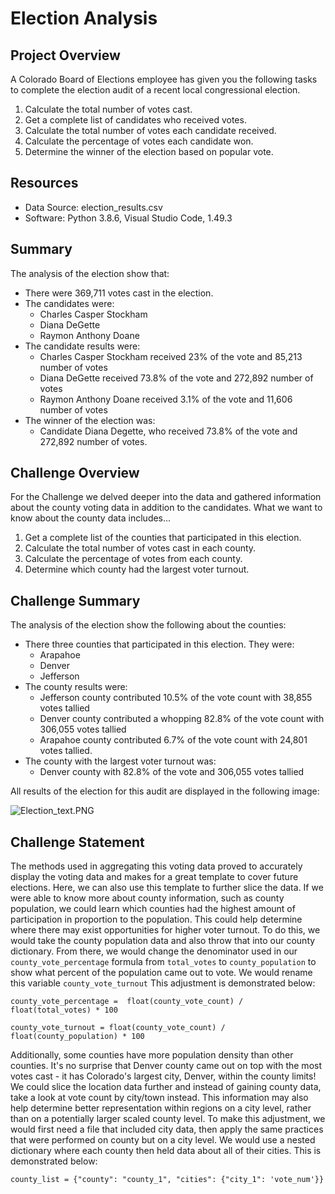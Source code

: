 # Election Analysis

## Project Overview
A Colorado Board of Elections employee has given you the following tasks to complete the election audit of a recent local congressional election.

1. Calculate the total number of votes cast.
2. Get a complete list of candidates who received votes.
3. Calculate the total number of votes each candidate received.
4. Calculate the percentage of votes each candidate won.
5. Determine the winner of the election based on popular vote.

## Resources
- Data Source: election_results.csv
- Software: Python 3.8.6, Visual Studio Code, 1.49.3

## Summary
The analysis of the election show that:
- There were 369,711 votes cast in the election.
- The candidates were:
    - Charles Casper Stockham
    - Diana DeGette
    - Raymon Anthony Doane
- The candidate results were:
    - Charles Casper Stockham received 23% of the vote and 85,213 number of votes
    - Diana DeGette received 73.8% of the vote and 272,892 number of votes
    - Raymon Anthony Doane received 3.1% of the vote and 11,606 number of votes
- The winner of the election was:
    - Candidate Diana Degette, who received 73.8% of the vote and 272,892 number of votes.
    
## Challenge Overview
For the Challenge we delved deeper into the data and gathered information about the county voting data in addition to the candidates. What we want to know about the county data includes...

1. Get a complete list of the counties that participated in this election. 
2. Calculate the total number of votes cast in each county.
3. Calculate the percentage of votes from each county.
4. Determine which county had the largest voter turnout. 

## Challenge Summary
The analysis of the election show the following about the counties:
- There three counties that participated in this election. They were:
    - Arapahoe
    - Denver
    - Jefferson
- The county results were:
    - Jefferson county contributed 10.5% of the vote count with 38,855 votes tallied
    - Denver county contributed a whopping 82.8% of the vote count with 306,055 votes tallied
    - Arapahoe county contributed 6.7% of the vote count with 24,801 votes tallied. 
- The county with the largest voter turnout was: 
    - Denver county with 82.8% of the vote and 306,055 votes tallied
    
All results of the election for this audit are displayed in the following image: 

![Election_text.PNG](Resources/Election.text.PNG)
    
## Challenge Statement
The methods used in aggregating this voting data proved to accurately display the voting data and makes for a great template to cover future elections. Here, we can also use this template to further slice the data. If we were able to know more about county information, such as county population, we could learn which counties had the highest amount of participation in proportion to the population. This could help determine where there may exist opportunities for higher voter turnout. To do this, we would take the county population data and also throw that into our county dictionary. From there, we would change the denominator used in our `county_vote_percentage` formula from `total_votes` to `county_population` to show what percent of the population came out to vote. We would rename this variable `county_vote_turnout` This adjustment is demonstrated below:

`county_vote_percentage =  float(county_vote_count) / float(total_votes) * 100`

`county_vote_turnout = float(county_vote_count) / float(county_population) * 100`

Additionally, some counties have more population density than other counties. It's no surprise that Denver county came out on top with the most votes cast - it has Colorado's largest city, Denver, within the county limits! We could slice the location data further and instead of gaining county data, take a look at vote count by city/town instead. This information may also help determine better representation within regions on a city level, rather than on a potentially larger scaled county level. To make this adjustment, we would first need a file that included city data, then apply the same practices that were performed on county but on a city level. We would use a nested dictionary where each county then held data about all of their cities. This is demonstrated below: 

`county_list = {"county": "county_1", "cities": {"city_1": 'vote_num'}}` 
